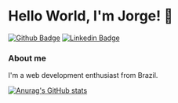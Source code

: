 # Hello World, I'm Jorge! 👋

[![Github Badge](https://img.shields.io/badge/-Github-000?style=flat-square&logo=Github&logoColor=white&link=https://github.com/jorgedobkovski/)](https://github.com/jorgedobkovski/) [![Linkedin Badge](https://img.shields.io/badge/-LinkedIn-blue?style=flat-square&logo=Linkedin&logoColor=white&link=https://www.linkedin.com/in/jorgedobkovski/)](https://www.linkedin.com/in/jorgedobkovski/) 

### About me
I'm a web development enthusiast from Brazil.

[![Anurag's GitHub stats](https://github-readme-stats.vercel.app/api?username=jorgedobkovski&show_icons=true&theme=radical)](https://github.com/anuraghazra/github-readme-stats) 

<!--[![Top Langs](https://github-readme-stats.vercel.app/api/top-langs/?username=jorgedobkovski&theme=radical&layout=compact)](https://github.com/anuraghazra/github-readme-stats)-->


<!--
**jorgedobkovski/jorgedobkovski** is a ✨ _special_ ✨ repository because its `README.md` (this file) appears on your GitHub profile.

Here are some ideas to get you started:

- 🔭 I’m currently working on ...
- 🌱 I’m currently learning ...
- 👯 I’m looking to collaborate on ...
- 🤔 I’m looking for help with ...
- 💬 Ask me about ...
- 📫 How to reach me: ...
- 😄 Pronouns: ...
- ⚡ Fun fact: ...
-->
